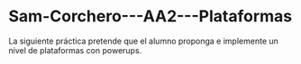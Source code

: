 # Sam-Corchero---AA2---Plataformas
La siguiente práctica pretende que el alumno proponga e implemente un nivel de plataformas con powerups.
